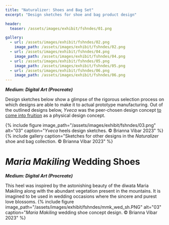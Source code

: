 ```yaml
---
title: "Naturalizer: Shoes and Bag Set"
excerpt: "Design sketches for shoe and bag product design"

header:
  teaser: /assets/images/exhibit/fshndes/01.png

gallery:
  - url: /assets/images/exhibit/fshndes/02.png
    image_path: /assets/images/exhibit/fshndes/02.png
  - url: /assets/images/exhibit/fshndes/04.png
    image_path: /assets/images/exhibit/fshndes/04.png
  - url: /assets/images/exhibit/fshndes/05.png
    image_path: /assets/images/exhibit/fshndes/05.png
  - url: /assets/images/exhibit/fshndes/06.png
    image_path: /assets/images/exhibit/fshndes/06.png
---
```

***Medium: Digital Art (Procreate)***

Design sketches below show a glimpse of the rigorous selection process on which designs are able to make it to actual prototype manufacturing. Out of the outlined designs below, *Yveca* was the peer-chosen design concept [to come into fruition]({{site.baseurl}}/exhibit/yveca_collection) as a physical design concept.

{% include figure image_path="/assets/images/exhibit/fshndes/03.png" alt="03" caption="<i>Yveca</i> heels design sketches. © Brianna Vibar 2023" %}
{% include gallery caption="Sketches for other designs in the <i>Naturalizer</i> shoe and bag collection. © Brianna Vibar 2023" %}

# *Maria Makiling* Wedding Shoes
***Medium: Digital Art (Procreate)***

This heel was inspired by the astonishing beauty of the diwata Maria Makiling along with the abundant vegetation present in the mountains. It is imagined to be used in wedding occasions where the sincere and purest love blossoms.
{% include figure image_path="/assets/images/exhibit/fshndes/mmk_wed_sh.PNG" alt="03" caption="<i>Maria Makiling</i> wedding shoe concept design. © Brianna Vibar 2023" %}
